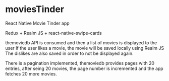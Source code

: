 # moviesTinder
React Native Movie Tinder app

Redux + Realm JS + react-native-swipe-cards

themoviedb API is consumed and then a list of movies is displayed to the user
If the user likes a movie, the movie will be saved locally using Realm JS
The dislikes are also saved in order to not be displayed again.

There is a pagination implemented, themoviedb provides pages with 20 entries, after seing 20 movies, the page number is incremented and the app fetches 20 more movies.
